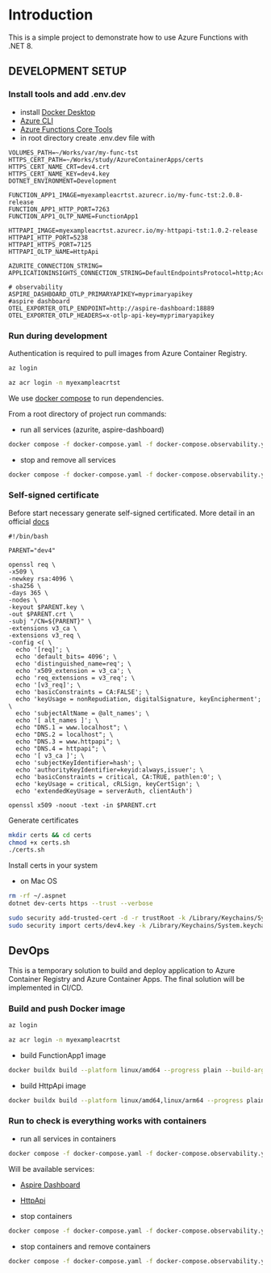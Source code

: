 # Introduction

This is a simple project to demonstrate how to use Azure Functions with .NET 8.

## DEVELOPMENT SETUP

### Install tools and add .env.dev

- install [Docker Desktop](https://www.docker.com/products/docker-desktop/)
- [Azure CLI](https://learn.microsoft.com/en-us/cli/azure/)
- [Azure Functions Core Tools](https://docs.microsoft.com/en-us/azure/azure-functions/functions-run-local)
- in root directory create .env.dev file with

```.env.dev
VOLUMES_PATH=~/Works/var/my-func-tst
HTTPS_CERT_PATH=~/Works/study/AzureContainerApps/certs
HTTPS_CERT_NAME_CRT=dev4.crt
HTTPS_CERT_NAME_KEY=dev4.key
DOTNET_ENVIRONMENT=Development

FUNCTION_APP1_IMAGE=myexampleacrtst.azurecr.io/my-func-tst:2.0.8-release
FUNCTION_APP1_HTTP_PORT=7263
FUNCTION_APP1_OLTP_NAME=FunctionApp1

HTTPAPI_IMAGE=myexampleacrtst.azurecr.io/my-httpapi-tst:1.0.2-release
HTTPAPI_HTTP_PORT=5238
HTTPAPI_HTTPS_PORT=7125
HTTPAPI_OLTP_NAME=HttpApi

AZURITE_CONNECTION_STRING=
APPLICATIONINSIGHTS_CONNECTION_STRING=DefaultEndpointsProtocol=http;AccountName=devstoreaccount1;AccountKey=Eby8vdM02xNOcqFlqUwJPLlmEtlCDXJ1OUzFT50uSRZ6IFsuFq2UVErCz4I6tq/K1SZFPTOtr/KBHBeksoGMGw==;BlobEndpoint=http://azurite:10000/devstoreaccount1;QueueEndpoint=http://azurite:10001/devstoreaccount1;TableEndpoint=http://azurite:10002/devstoreaccount1;

# observability
ASPIRE_DASHBOARD_OTLP_PRIMARYAPIKEY=myprimaryapikey
#aspire dashboard
OTEL_EXPORTER_OTLP_ENDPOINT=http://aspire-dashboard:18889
OTEL_EXPORTER_OTLP_HEADERS=x-otlp-api-key=myprimaryapikey
```

### Run during development

Authentication is required to pull images from Azure Container Registry.

```bash
az login
```

```bash
az acr login -n myexampleacrtst
```

We use [docker compose](https://docs.docker.com/compose/) to run dependencies.

From a root directory of project run commands:

- run all services (azurite, aspire-dashboard)

```bash
docker compose -f docker-compose.yaml -f docker-compose.observability.yaml --env-file .env.dev -p my-container-apps up --build --remove-orphans
```

- stop and remove all services

```bash
docker compose -f docker-compose.yaml -f docker-compose.observability.yaml --env-file .env.dev -p my-container-apps down
```

### Self-signed certificate

Before start necessary generate self-signed certificated.
More detail in an
official [docs](https://learn.microsoft.com/en-us/dotnet/core/additional-tools/self-signed-certificates-guide#with-openssl)

```text
#!/bin/bash

PARENT="dev4"

openssl req \
-x509 \
-newkey rsa:4096 \
-sha256 \
-days 365 \
-nodes \
-keyout $PARENT.key \
-out $PARENT.crt \
-subj "/CN=${PARENT}" \
-extensions v3_ca \
-extensions v3_req \
-config <( \
  echo '[req]'; \
  echo 'default_bits= 4096'; \
  echo 'distinguished_name=req'; \
  echo 'x509_extension = v3_ca'; \
  echo 'req_extensions = v3_req'; \
  echo '[v3_req]'; \
  echo 'basicConstraints = CA:FALSE'; \
  echo 'keyUsage = nonRepudiation, digitalSignature, keyEncipherment'; \
  echo 'subjectAltName = @alt_names'; \
  echo '[ alt_names ]'; \
  echo "DNS.1 = www.localhost"; \
  echo "DNS.2 = localhost"; \
  echo "DNS.3 = www.httpapi"; \
  echo "DNS.4 = httpapi"; \
  echo '[ v3_ca ]'; \
  echo 'subjectKeyIdentifier=hash'; \
  echo 'authorityKeyIdentifier=keyid:always,issuer'; \
  echo 'basicConstraints = critical, CA:TRUE, pathlen:0'; \
  echo 'keyUsage = critical, cRLSign, keyCertSign'; \
  echo 'extendedKeyUsage = serverAuth, clientAuth')

openssl x509 -noout -text -in $PARENT.crt
```

Generate certificates

```bash
mkdir certs && cd certs
chmod +x certs.sh
./certs.sh
```

Install certs in your system

- on Mac OS

```bash
rm -rf ~/.aspnet
dotnet dev-certs https --trust --verbose

sudo security add-trusted-cert -d -r trustRoot -k /Library/Keychains/System.keychain certs/dev4.crt
sudo security import certs/dev4.key -k /Library/Keychains/System.keychain
```

## DevOps

This is a temporary solution to build and deploy application to Azure Container Registry and Azure Container Apps. 
The final solution will be implemented in CI/CD.

### Build and push Docker image

```bash
az login
```

```bash
az acr login -n myexampleacrtst
```

- build FunctionApp1 image

```bash
docker buildx build --platform linux/amd64 --progress plain --build-arg BUILD_CONFIGURATION=Release --push -t myexampleacrtst.azurecr.io/my-func-tst:2.0.8-release -f src/FunctionApp1/Dockerfile .
```

- build HttpApi image

```bash
docker buildx build --platform linux/amd64,linux/arm64 --progress plain --build-arg SSL_CRT_DIRECTORY=certs --build-arg SSL_CRT_NAME=dev4.crt --build-arg SSL_KEY_NAME=dev4.key --build-arg BUILD_CONFIGURATION=Release --push -t myexampleacrtst.azurecr.io/my-httpapi-tst:1.0.2-release -f src/HttpApi/Dockerfile .
```

### Run to check is everything works with containers

- run all services in containers

```bash
docker compose -f docker-compose.yaml -f docker-compose.observability.yaml -f docker-compose.func.yaml -f docker-compose.httpapi.yaml --env-file .env.dev -p my-container-apps up --build --remove-orphans 
```

Will be available services:

- [Aspire Dashboard](http://localhost:18888)
- [HttpApi](https://localhost:7125/swagger/index.html)

- stop containers

```bash
docker compose -f docker-compose.yaml -f docker-compose.observability.yaml -f docker-compose.func.yaml -f docker-compose.httpapi.yaml --env-file .env.dev -p my-container-apps stop
```

- stop containers and remove containers

```bash
docker compose -f docker-compose.yaml -f docker-compose.observability.yaml -f docker-compose.func.yaml -f docker-compose.httpapi.yaml --env-file .env.dev -p my-container-apps down
```